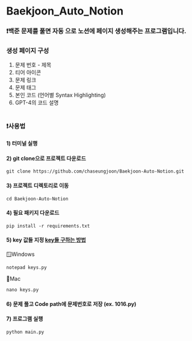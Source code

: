 # Baekjoon_Auto_Notion

### ❗백준 문제를 풀면 자동 으로 노션에 페이지 생성해주는 프로그램입니다.


### 생성 페이지 구성
1. 문제 번호 - 제목
2. 티어 아이콘
3. 문제 링크
4. 문제 태그
5. 본인 코드 (언어별 Syntax Highlighting)
6. GPT-4의 코드 설명

#

### ❗사용법

#### 1) 터미널 실행

#### 2)  git clone으로 프로젝트 다운로드
```
git clone https://github.com/chaseungjoon/Baekjoon-Auto-Notion.git
```

#### 3) 프로젝트 디렉토리로 이동
```
cd Baekjoon-Auto-Notion
```

#### 4) 필요 패키지 다운로드
```
pip install -r requirements.txt
```
#### 5) key 값들 지정 [key들 구하는 방법](https://velog.io/@cktmdwns604/%EB%B0%B1%EC%A4%80-%EB%AC%B8%EC%A0%9C-%ED%92%80%EA%B3%A0-Notion%EC%97%90-%EC%9E%90%EB%8F%99%EC%9C%BC%EB%A1%9C-%EC%BB%A4%EB%B0%8B%ED%95%98%EA%B8%B0#1-%EC%B4%88%EA%B8%B0-%EC%84%A4%EC%A0%95)

🪟Windows
```
notepad keys.py
```

🍎Mac
```
nano keys.py
```

#### 6) 문제 풀고 Code path에 문제번호로 저장 (ex. 1016.py)

#### 7) 프로그램 실행
```
python main.py
```
